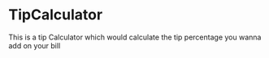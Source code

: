# TipCalculator
This is a tip Calculator which would calculate the tip percentage you wanna add on your bill
